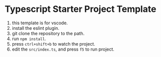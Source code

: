 # Typescript Starter Project Template

1. this template is for vscode.
2. install the eslint plugin.
3. git clone the repository to the path.
4. run `npm install`.
5. press `ctrl+shift+b` to watch the project.
6. edit the `src/index.ts`, and press `f5` to run project.


